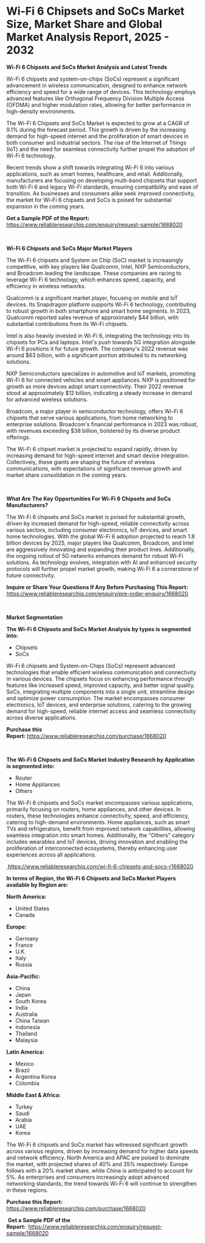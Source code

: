<p><h1>Wi-Fi 6 Chipsets and SoCs Market Size, Market Share and Global Market Analysis Report, 2025 - 2032</h1></p><p><strong>Wi-Fi 6 Chipsets and SoCs Market Analysis and Latest Trends</strong></p>
<p><p>Wi-Fi 6 chipsets and system-on-chips (SoCs) represent a significant advancement in wireless communication, designed to enhance network efficiency and speed for a wide range of devices. This technology employs advanced features like Orthogonal Frequency Division Multiple Access (OFDMA) and higher modulation rates, allowing for better performance in high-density environments. </p><p>The Wi-Fi 6 Chipsets and SoCs Market is expected to grow at a CAGR of 9.1% during the forecast period. This growth is driven by the increasing demand for high-speed internet and the proliferation of smart devices in both consumer and industrial sectors. The rise of the Internet of Things (IoT) and the need for seamless connectivity further propel the adoption of Wi-Fi 6 technology.</p><p>Recent trends show a shift towards integrating Wi-Fi 6 into various applications, such as smart homes, healthcare, and retail. Additionally, manufacturers are focusing on developing multi-band chipsets that support both Wi-Fi 6 and legacy Wi-Fi standards, ensuring compatibility and ease of transition. As businesses and consumers alike seek improved connectivity, the market for Wi-Fi 6 chipsets and SoCs is poised for substantial expansion in the coming years.</p></p>
<p><strong>Get a Sample PDF of the Report:&nbsp;</strong> <a href="https://www.reliableresearchiq.com/enquiry/request-sample/1668020?utm_campaign=3120&utm_medium=2&utm_source=Github&utm_content=ia&utm_term=16042025&utm_id=wi-fi-6-chipsets-and-socs">https://www.reliableresearchiq.com/enquiry/request-sample/1668020</a></p>
<p>&nbsp;</p>
<p><strong>Wi-Fi 6 Chipsets and SoCs Major Market Players</strong></p>
<p><p>The Wi-Fi 6 chipsets and System on Chip (SoC) market is increasingly competitive, with key players like Qualcomm, Intel, NXP Semiconductors, and Broadcom leading the landscape. These companies are racing to leverage Wi-Fi 6 technology, which enhances speed, capacity, and efficiency in wireless networks.</p><p>Qualcomm is a significant market player, focusing on mobile and IoT devices. Its Snapdragon platform supports Wi-Fi 6 technology, contributing to robust growth in both smartphone and smart home segments. In 2023, Qualcomm reported sales revenue of approximately $44 billion, with substantial contributions from its Wi-Fi chipsets.</p><p>Intel is also heavily invested in Wi-Fi 6, integrating the technology into its chipsets for PCs and laptops. Intel's push towards 5G integration alongside Wi-Fi 6 positions it for future growth. The company's 2022 revenue was around $63 billion, with a significant portion attributed to its networking solutions.</p><p>NXP Semiconductors specializes in automotive and IoT markets, promoting Wi-Fi 6 for connected vehicles and smart appliances. NXP is positioned for growth as more devices adopt smart connectivity. Their 2022 revenue stood at approximately $12 billion, indicating a steady increase in demand for advanced wireless solutions.</p><p>Broadcom, a major player in semiconductor technology, offers Wi-Fi 6 chipsets that serve various applications, from home networking to enterprise solutions. Broadcom's financial performance in 2023 was robust, with revenues exceeding $38 billion, bolstered by its diverse product offerings.</p><p>The Wi-Fi 6 chipset market is projected to expand rapidly, driven by increasing demand for high-speed internet and smart device integration. Collectively, these giants are shaping the future of wireless communications, with expectations of significant revenue growth and market share consolidation in the coming years.</p></p>
<p>&nbsp;</p>
<p><strong>What Are The Key Opportunities For Wi-Fi 6 Chipsets and SoCs Manufacturers?</strong></p>
<p><p>The Wi-Fi 6 chipsets and SoCs market is poised for substantial growth, driven by increased demand for high-speed, reliable connectivity across various sectors, including consumer electronics, IoT devices, and smart home technologies. With the global Wi-Fi 6 adoption projected to reach 1.8 billion devices by 2025, major players like Qualcomm, Broadcom, and Intel are aggressively innovating and expanding their product lines. Additionally, the ongoing rollout of 5G networks enhances demand for robust Wi-Fi solutions. As technology evolves, integration with AI and enhanced security protocols will further propel market growth, making Wi-Fi 6 a cornerstone of future connectivity.</p></p>
<p><strong>Inquire or Share Your Questions If Any Before Purchasing This Report:</strong> <a href="https://www.reliableresearchiq.com/enquiry/pre-order-enquiry/1668020?utm_campaign=3120&utm_medium=2&utm_source=Github&utm_content=ia&utm_term=16042025&utm_id=wi-fi-6-chipsets-and-socs">https://www.reliableresearchiq.com/enquiry/pre-order-enquiry/1668020</a></p>
<p>&nbsp;</p>
<p><strong>Market Segmentation</strong></p>
<p><strong>The Wi-Fi 6 Chipsets and SoCs Market Analysis by types is segmented into:</strong></p>
<p><ul><li>Chipsets</li><li>SoCs</li></ul></p>
<p><p>Wi-Fi 6 chipsets and System-on-Chips (SoCs) represent advanced technologies that enable efficient wireless communication and connectivity in various devices. The chipsets focus on enhancing performance through features like increased speed, improved capacity, and better signal quality. SoCs, integrating multiple components into a single unit, streamline design and optimize power consumption. The market encompasses consumer electronics, IoT devices, and enterprise solutions, catering to the growing demand for high-speed, reliable internet access and seamless connectivity across diverse applications.</p></p>
<p><strong>Purchase this Report:&nbsp;</strong><a href="https://www.reliableresearchiq.com/purchase/1668020?utm_campaign=3120&utm_medium=2&utm_source=Github&utm_content=ia&utm_term=16042025&utm_id=wi-fi-6-chipsets-and-socs">https://www.reliableresearchiq.com/purchase/1668020</a></p>
<p>&nbsp;</p>
<p><strong>The Wi-Fi 6 Chipsets and SoCs Market Industry Research by Application is segmented into:</strong></p>
<p><ul><li>Router</li><li>Home Appliances</li><li>Others</li></ul></p>
<p><p>The Wi-Fi 6 chipsets and SoCs market encompasses various applications, primarily focusing on routers, home appliances, and other devices. In routers, these technologies enhance connectivity, speed, and efficiency, catering to high-demand environments. Home appliances, such as smart TVs and refrigerators, benefit from improved network capabilities, allowing seamless integration into smart homes. Additionally, the "Others" category includes wearables and IoT devices, driving innovation and enabling the proliferation of interconnected ecosystems, thereby enhancing user experiences across all applications.</p></p>
<p><a href="https://www.reliableresearchiq.com/wi-fi-6-chipsets-and-socs-r1668020?utm_campaign=3120&utm_medium=2&utm_source=Github&utm_content=ia&utm_term=16042025&utm_id=wi-fi-6-chipsets-and-socs">&nbsp;https://www.reliableresearchiq.com/wi-fi-6-chipsets-and-socs-r1668020</a></p>
<p><strong>In terms of Region, the Wi-Fi 6 Chipsets and SoCs Market Players available by Region are:</strong></p>
<p>
    <p> <strong> North America: </strong>
        <ul>
            <li>United States</li>
            <li>Canada</li>
        </ul>
        </p> 
    <p> <strong> Europe: </strong>
        <ul>
            <li>Germany</li>
            <li>France</li>
            <li>U.K.</li>
            <li>Italy</li>
            <li>Russia</li>
        </ul>
        </p> 
    <p> <strong> Asia-Pacific: </strong>
        <ul>
            <li>China</li>
            <li>Japan</li>
            <li>South Korea</li>
            <li>India</li>
            <li>Australia</li>
            <li>China Taiwan</li>
            <li>Indonesia</li>
            <li>Thailand</li>
            <li>Malaysia</li>
        </ul>
        </p> 
    <p> <strong> Latin America: </strong>
        <ul>
            <li>Mexico</li>
            <li>Brazil</li>
            <li>Argentina Korea</li>
            <li>Colombia</li>
        </ul>
        </p> 
    <p> <strong> Middle East & Africa: </strong>
        <ul>
            <li>Turkey</li>
            <li>Saudi</li>
            <li>Arabia</li>
            <li>UAE</li>
            <li>Korea</li>
        </ul>
    </p>
    </p>
<p><p>The Wi-Fi 6 chipsets and SoCs market has witnessed significant growth across various regions, driven by increasing demand for higher data speeds and network efficiency. North America and APAC are poised to dominate the market, with projected shares of 40% and 35% respectively. Europe follows with a 20% market share, while China is anticipated to account for 5%. As enterprises and consumers increasingly adopt advanced networking standards, the trend towards Wi-Fi 6 will continue to strengthen in these regions.</p></p>
<p><strong>Purchase this Report: </strong><a href="https://www.reliableresearchiq.com/purchase/1668020?utm_campaign=3120&utm_medium=2&utm_source=Github&utm_content=ia&utm_term=16042025&utm_id=wi-fi-6-chipsets-and-socs">https://www.reliableresearchiq.com/purchase/1668020</a></p>
<p>&nbsp;<strong>Get a Sample PDF of the Report:&nbsp;&nbsp;</strong><a href="https://www.reliableresearchiq.com/enquiry/request-sample/1668020?utm_campaign=3120&utm_medium=2&utm_source=Github&utm_content=ia&utm_term=16042025&utm_id=wi-fi-6-chipsets-and-socs">https://www.reliableresearchiq.com/enquiry/request-sample/1668020</a></p>
<p><strong></strong></p>
<p><p></p><p></p><p></p></p>